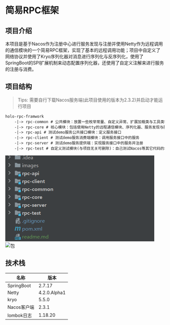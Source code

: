# 简易RPC框架
## 项目介绍
本项目是基于Nacos作为注册中心进行服务发现与注册并使用Netty作为远程调用的通信模块的一个简易RPC框架，实现了基本的远程调用功能；项目中自定义了网络协议并使用了Kryo序列化器对消息进行序列化与反序列化，使用了SpringBoot的SPI扩展机制来动态配置序列化器，还使用了自定义注解来进行服务的注册与消费。
## 项目结构
> Tips: 需要自行下载Nacos服务端(此项目使用的版本为2.3.2)并启动才能运行项目

```txt
holo-rpc-framwork
    -|-> rpc-common # 公共模块：放置一些枚举常量、自定义异常、扩展加载类与工具类等
    -|-> rpc-core # 核心模块：包括使用Netty的远程通信模块、序列化器、服务发现与服务注册等功能均在此模块中
    -|-> rpc-api # 测试demo服务公共接口模块：定义服务接口
    -|-> rpc-client # 测试demo服务消费端模块：调用服务接口中的服务
    -|-> rpc-server # 测试demo服务提供端：实现服务接口中的服务并注册
    -|-> rpc-test # 自定义测试模块(与项目无关可删除)：自己测试Nacos等其它代码的地方，仅做测试用
```
![项目结构](images/项目结构.png)
![包](./images/包.png)
## 技术栈

| 名称 | 版本 |
| --- | --- |
| SpringBoot | 2.7.17 |
| Netty | 4.2.0.Alpha1 |
| kryo | 5.5.0 |
| Nacos客户端 | 2.3.1 |
| lombok日志 | 1.18.20 |
